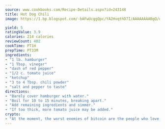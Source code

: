```yaml
---
source: www.cookbooks.com/Recipe-Details.aspx?id=243148
title: Hot Dog Chili
image: https://1.bp.blogspot.com/-bAFwUcggQpc/YA2HvqthD7I/AAAAAAAABgQ/dGGityjUeSk5WIgvhJroHVt7XYoXF2qygCLcBGAsYHQ/s320/10.png

yield: 5
ratingValue: 3.9
calories: 214 calories
reviewCount: 402
cookTime: PT1H
prepTime: PT33M
ingredients:
- "1 lb. hamburger"
- "1 Tbsp. vinegar"
- "dash of red pepper"
- "1/2 c. tomato juice"
- "ketchup"
- "3 to 4 Tbsp. chili powder"
- "salt and pepper to taste"
directions:
- "Barely cover hamburger with water."
- "Boil for 10 to 15 minutes, breaking apart."
- "Add remaining ingredients and simmer."
- "If too thick, more tomato juice may be added."
crypto:
- "At the moment, the worst enemies of bitcoin are the people who love bitcoin."
---
```

